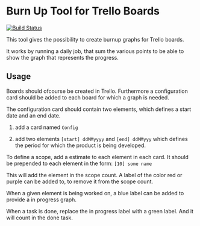 Burn Up Tool for Trello Boards
==============================

[![Build Status](https://travis-ci.org/arnbak/trello-burnup.svg?branch=master)](https://travis-ci.org/arnbak/trello-burnup)

This tool gives the possibility to create burnup graphs for Trello boards. 

It works by running a daily job, that sum the various points to be able to show the graph that represents the progress.


Usage
-----

Boards should ofcourse be created in Trello. Furthermore a configuration card should be added to each board for which a graph is needed. 

The configuration card should contain two elements, which defines a start date and an end date. 

1. add a card named ```Config```

2. add two elements ```[start] ddMMyyyy``` and ```[end] ddMMyyy``` which defines the period for which the product is being developed.


To define a scope, add a estimate to each element in each card. It should be prepended to each element in the form: ```[10] some name```

This will add the element in the scope count. A label of the color red or purple can be added to, to remove it from the scope count. 

When a given element is being worked on, a blue label can be added to provide a in progress graph. 

When a task is done, replace the in progress label with a green label. And it will count in the done task. 